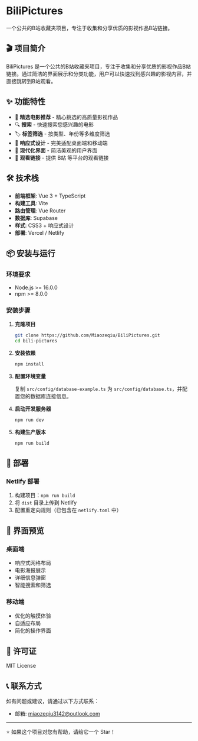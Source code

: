 # BiliPictures

一个公共的B站收藏夹项目，专注于收集和分享优质的影视作品B站链接。

## 🎬 项目简介

BiliPictures 是一个公共的B站收藏夹项目，专注于收集和分享优质的影视作品B站链接。通过简洁的界面展示和分类功能，用户可以快速找到感兴趣的影视内容，并直接跳转到B站观看。

## ✨ 功能特性

- 🎯 **精选电影推荐** - 精心挑选的高质量影视作品
- 🔍 **搜索** - 快速搜索您感兴趣的电影
- 🏷️ **标签筛选** - 按类型、年份等多维度筛选
- 📱 **响应式设计** - 完美适配桌面端和移动端
- 🎨 **现代化界面** - 简洁美观的用户界面
- 🔗 **观看链接** - 提供 B站 等平台的观看链接


## 🛠️ 技术栈

- **前端框架**: Vue 3 + TypeScript
- **构建工具**: Vite
- **路由管理**: Vue Router
- **数据库**: Supabase
- **样式**: CSS3 + 响应式设计
- **部署**: Vercel / Netlify

## 📦 安装与运行

### 环境要求

- Node.js >= 16.0.0
- npm >= 8.0.0

### 安装步骤

1. **克隆项目**
   ```bash
   git clone https://github.com/Miaozeqiu/BiliPictures.git
   cd bili-pictures
   ```

2. **安装依赖**
   ```bash
   npm install
   ```

3. **配置环境变量**
   
   复制 `src/config/database-example.ts` 为 `src/config/database.ts`，并配置您的数据库连接信息。

4. **启动开发服务器**
   ```bash
   npm run dev
   ```

5. **构建生产版本**
   ```bash
   npm run build
   ```

## 🚀 部署


### Netlify 部署

1. 构建项目：`npm run build`
2. 将 `dist` 目录上传到 Netlify
3. 配置重定向规则（已包含在 `netlify.toml` 中）



## 🎨 界面预览

### 桌面端
- 响应式网格布局
- 电影海报展示
- 详细信息弹窗
- 智能搜索和筛选

### 移动端
- 优化的触摸体验
- 自适应布局
- 简化的操作界面


## 📄 许可证

MIT License 


## 📞 联系方式

如有问题或建议，请通过以下方式联系：

- 邮箱: miaozeqiu3142@outlook.com

---

⭐ 如果这个项目对您有帮助，请给它一个 Star！